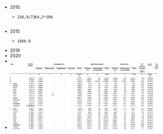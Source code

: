 - 2010
	- ```calc
	  326,9/7364,2*100
	  
	  
	  ```
- 2015
	- ```calc
	  1068.0
	  ```
- 2019
- 2020
-
- ![image.png](../assets/image_1642466710060_0.png)
